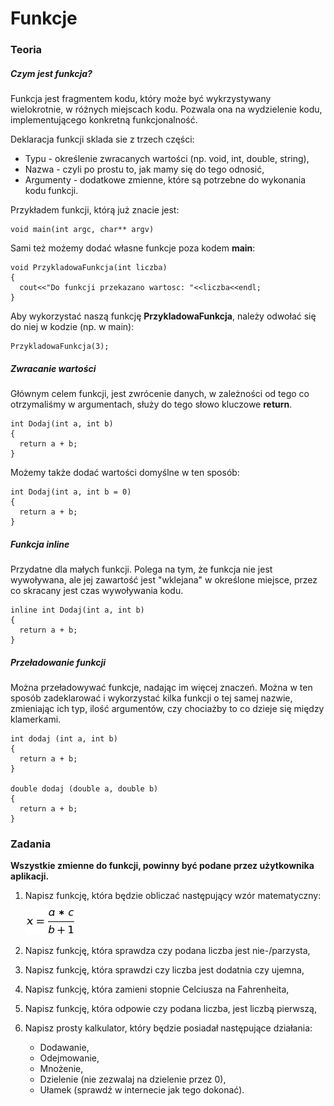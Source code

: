 # Funkcje

### Teoria

##### Czym jest funkcja?

Funkcja jest fragmentem kodu, który może być wykrzystywany wielokrotnie, w różnych miejscach kodu. Pozwala ona na wydzielenie kodu, implementującego konkretną funkcjonalność.

Deklaracja funkcji sklada sie z trzech części:

- Typu - określenie zwracanych wartości (np. void, int, double, string),
- Nazwa - czyli po prostu to, jak mamy się do tego odnosić,
- Argumenty - dodatkowe zmienne, które są potrzebne do wykonania kodu funkcji.

Przykładem funkcji, którą już znacie jest:

```
void main(int argc, char** argv)
```

Sami też możemy dodać własne funkcje poza kodem **main**:

```
void PrzykladowaFunkcja(int liczba)
{
  cout<<"Do funkcji przekazano wartosc: "<<liczba<<endl;
}
```

Aby wykorzystać naszą funkcję **PrzykladowaFunkcja**, należy odwołać się do niej w kodzie (np. w main):

```
PrzykladowaFunkcja(3);
```

##### Zwracanie wartości

Głównym celem funkcji, jest zwrócenie danych, w zależności od tego co otrzymaliśmy w argumentach, służy do tego słowo kluczowe **return**.

```
int Dodaj(int a, int b)
{
  return a + b;
}
```

Możemy także dodać wartości domyślne w ten sposób:

```
int Dodaj(int a, int b = 0)
{
  return a + b;
}
```

##### Funkcja inline

Przydatne dla małych funkcji. Polega na tym, że funkcja nie jest wywoływana, ale jej zawartość jest "wklejana" w określone miejsce, przez co skracany jest czas wywoływania kodu.

```
inline int Dodaj(int a, int b)
{
  return a + b;
}
```

##### Przeładowanie funkcji

Można przeładowywać funkcje, nadając im więcej znaczeń. Można w ten sposób zadeklarować i wykorzystać kilka funkcji o tej samej nazwie, zmieniając ich typ, ilość argumentów, czy chociażby to co dzieje się między klamerkami.

```
int dodaj (int a, int b)
{
  return a + b;
}

double dodaj (double a, double b)
{
  return a + b;
}
```

### Zadania

**Wszystkie zmienne do funkcji, powinny być podane przez użytkownika aplikacji.**

1. Napisz funkcję, która będzie obliczać następujący wzór matematyczny:

   ![](funkcja.png)

2. Napisz funkcję, która sprawdza czy podana liczba jest nie-/parzysta,
3. Napisz funkcję, która sprawdzi czy liczba jest dodatnia czy ujemna,
4. Napisz funkcję, która zamieni stopnie Celciusza na Fahrenheita,
5. Napisz funkcję, która odpowie czy podana liczba, jest liczbą pierwszą,
6. Napisz prosty kalkulator, który będzie posiadał następujące działania:

   - Dodawanie,
   - Odejmowanie,
   - Mnożenie,
   - Dzielenie (nie zezwalaj na dzielenie przez 0),
   - Ułamek (sprawdź w internecie jak tego dokonać).
